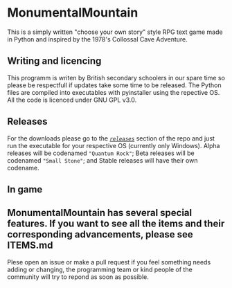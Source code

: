 # MonumentalMountain
This is a simply written "choose your own story" style RPG text game made in Python and inspired by the 1978's Collossal Cave Adventure.

## Writing and licencing

This programm is writen by British secondary schoolers in our spare time so please be respectfull if updates take some time to be released. The Python files are compiled into executables with pyinstaller using the repective OS. All the code is licenced under GNU GPL v3.0.

## Releases

For the downloads please go to the [*`releases`*](https://github.com/JTech-Labs/MonumentalMountain/releases) section of the repo and just run the executable for your respective OS (currently only Windows). Alpha releases will be codenamed `"Quantum Rock"`; Beta releases will be codenamed `"Small Stone"`; and Stable releases will have their own codename.

## In game
MonumentalMountain has several special features. If you want to see all the items and their corresponding advancements, please see ITEMS.md
---

Plese open an issue or make a pull request if you feel something needs adding or changing, the programming team or kind people of the community will try to repond as soon as possible.
